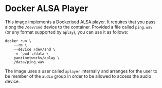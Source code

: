 # Docker ALSA Player

This image implements a Dockerised ALSA player. It requires that you pass along
the `/dev/snd` device to the container. Provided a file called `ping.wav` (or
any format supported by `aplay`), you can use it as follows:

```shell
docker run \
    --rm \
    --device /dev/snd \
    -v `pwd`:/data \
    yanzinetworks/aplay \
    /data/ping.wav
```

The image uses a user called `aplayer` internally and arranges for the user to
be member of the `audio` group in order to be allowed to access the audio
device.
